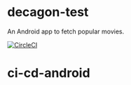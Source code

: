 # decagon-test

An Android app to fetch popular movies.

[![CircleCI](https://circleci.com/gh/KingIdee/decagon-test.svg?style=svg)](https://circleci.com/gh/KingIdee/decagon-test)
# ci-cd-android
